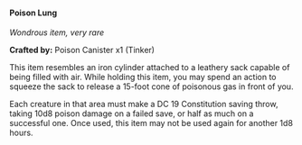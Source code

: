 #### Poison Lung
_Wondrous item, very rare_

**Crafted by:** Poison Canister x1 (Tinker)

This item resembles an iron cylinder attached to a leathery sack capable of being filled with air. While holding this item, you may spend an action to squeeze the sack to release a 15-foot cone of poisonous gas in front of you.

Each creature in that area must make a DC 19 Constitution saving throw, taking 10d8 poison damage on a failed save, or half as much on a successful one. Once used, this item may not be used again for another 1d8 hours.
